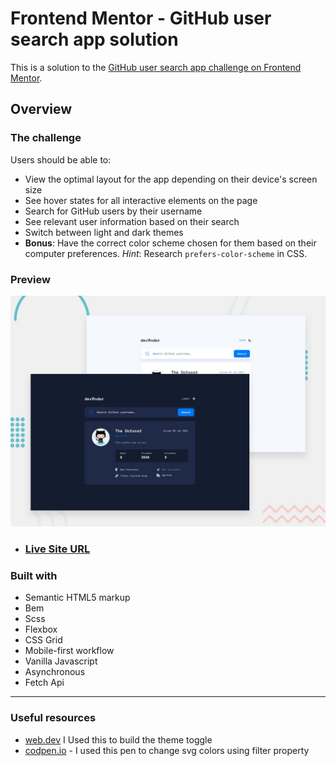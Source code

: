 # Frontend Mentor - GitHub user search app solution

This is a solution to the [GitHub user search app challenge on Frontend Mentor](https://www.frontendmentor.io/challenges/github-user-search-app-Q09YOgaH6). 


## Overview

### The challenge

Users should be able to:

- View the optimal layout for the app depending on their device's screen size
- See hover states for all interactive elements on the page
- Search for GitHub users by their username
- See relevant user information based on their search
- Switch between light and dark themes
- **Bonus**: Have the correct color scheme chosen for them based on their computer preferences. _Hint_: Research `prefers-color-scheme` in CSS.

### Preview

![Design preview for the GitHub user search app coding challenge](./preview.jpg)


- ### [Live Site URL](https://amrabdelgwaad.github.io/github-user-search-app/)


### Built with

- Semantic HTML5 markup
- Bem
- Scss
- Flexbox
- CSS Grid
- Mobile-first workflow
- Vanilla Javascript
- Asynchronous 
- Fetch Api





---
### Useful resources

- [web.dev](https://web.dev/articles/building/a-theme-switch-component) I Used this to build the theme toggle
- [codpen.io](https://codepen.io/sosuke/pen/Pjoqqp) - I used this pen to change svg colors  using filter property

